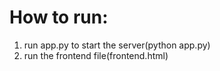 # How to run:
1. run app.py to start the server(python app.py)
2. run the frontend file(frontend.html)
